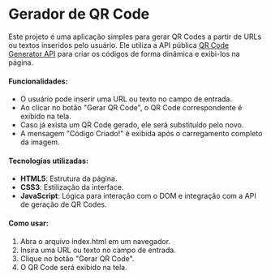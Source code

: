 # Gerador de QR Code

Este projeto é uma aplicação simples para gerar QR Codes a partir de URLs ou textos inseridos pelo usuário. Ele utiliza a API pública [QR Code Generator API](https://goqr.me/api/) para criar os códigos de forma dinâmica e exibi-los na página.

#### Funcionalidades:
- O usuário pode inserir uma URL ou texto no campo de entrada.
- Ao clicar no botão "Gerar QR Code", o QR Code correspondente é exibido na tela.
- Caso já exista um QR Code gerado, ele será substituído pelo novo.
- A mensagem "Código Criado!" é exibida após o carregamento completo da imagem.

#### Tecnologias utilizadas:
- **HTML5**: Estrutura da página.
- **CSS3**: Estilização da interface.
- **JavaScript**: Lógica para interação com o DOM e integração com a API de geração de QR Codes.

#### Como usar:
1. Abra o arquivo index.html em um navegador.
2. Insira uma URL ou texto no campo de entrada.
3. Clique no botão "Gerar QR Code".
4. O QR Code será exibido na tela.

